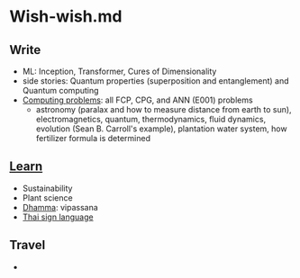 # Wish-wish.md

## Write
  * ML: Inception, Transformer, Cures of Dimensionality
  * side stories: Quantum properties (superposition and entanglement) and Quantum computing
  * [Computing problems](https://github.com/tatpongkatanyukul/Adventures-of-CPG-in-The-World-of-Problem-Solving): all FCP, CPG, and ANN (E001) problems
    * astronomy (paralax and how to measure distance from earth to sun), electromagnetics, quantum, thermodynamics, fluid dynamics, evolution (Sean B. Carroll's example), plantation water system, how fertilizer formula is determined

## [Learn](https://github.com/tatpongkatanyukul/Learn)
  * Sustainability
  * Plant science
  * [Dhamma](https://github.com/tatpongkatanyukul/Ta3): vipassana
  * [Thai sign language](https://github.com/tatpongkatanyukul/Wish-wish.md/blob/main/TSL.md)
   

## Travel
  * 
